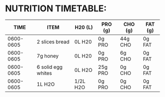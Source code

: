 # NUTRITION TIMETABLE:

|  TIME     |             ITEM        | H20 (L)  | PRO (g)    | CHO (g) | FAT (g) |
|-----------|-------------------------|----------|-----------|----------|---------|
| 0600-0605 | 2 slices bread          | 0L H20   | 0g PRO    | 44g CHO  | 0g FAT  |
| 0600-0605 | 7g honey                | 0L H20   | 0g PRO    | 6g CHO   | 0g FAT  |
| 0600-0605 | 6 solid egg whites      | 0L H2O   | 25g PRO   | 0g CHO   | 0g FAT  |
| 0600-0605 | 1L H2O                  | 1/2L H2O | 0g PRO    | 0g CHO   | 0g FAT  |
